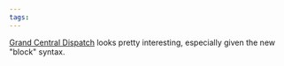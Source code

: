 ```yaml
---
tags: 
---
```


[Grand Central Dispatch](http://images.apple.com/macosx/technology/docs/GrandCentral_TB_brief_20090608.pdf) looks pretty interesting, especially given the new "block" syntax.
